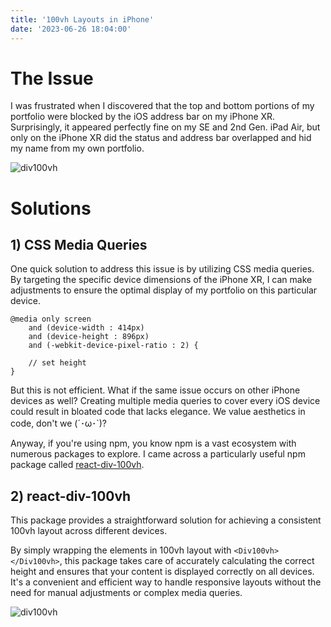 ```yaml
---
title: '100vh Layouts in iPhone'
date: '2023-06-26 18:04:00'
---
```


# The Issue

I was frustrated when I discovered that the top and bottom portions of my portfolio
were blocked by the iOS address bar on my iPhone XR. Surprisingly, it appeared perfectly
fine on my SE and 2nd Gen. iPad Air, but only on the iPhone XR did the status and address bar
overlapped and hid my name from my own portfolio.

![div100vh](/images/div100vh-1.webp)

# Solutions

## 1) CSS Media Queries

One quick solution to address this issue is by utilizing CSS media queries.
By targeting the specific device dimensions of the iPhone XR, I can make adjustments to
ensure the optimal display of my portfolio on this particular device.

```text
@media only screen
    and (device-width : 414px)
    and (device-height : 896px)
    and (-webkit-device-pixel-ratio : 2) {

    // set height
}
```

But this is not efficient. What if the same issue occurs on other iPhone devices as well?
Creating multiple media queries to cover every iOS device could result in bloated code
that lacks elegance. We value aesthetics in code, don't we (´･ω･`)?

Anyway, if you're using npm, you know npm is a vast ecosystem with numerous
packages to explore. I came across a particularly useful npm package called [react-div-100vh](https://www.npmjs.com/package/react-div-100vh).

## 2) react-div-100vh

This package provides a straightforward solution for achieving a consistent 100vh layout across different devices.

By simply wrapping the elements in 100vh layout with `<Div100vh></Div100vh>`, this package
takes care of accurately calculating the correct height and ensures that your content is displayed
correctly on all devices. It's a convenient and efficient way to handle responsive layouts
without the need for manual adjustments or complex media queries.

![div100vh](/images/div100vh-2.webp)
